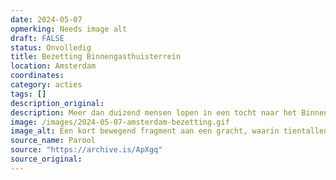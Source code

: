 ```yaml
---
date: 2024-05-07
opmerking: Needs image alt
draft: FALSE
status: Onvolledig
title: Bezetting Binnengasthuisterrein
location: Amsterdam
coordinates: 
category: acties
tags: []
description_original: 
description: Meer dan duizend mensen lopen in een tocht naar het Binnengasthuisterrein van de Universiteit van Amsterdam. Een kleine groep mensen heeft ondertussen het gebouw bezet. In de loop van de middag en avond sluiten veel mensen zich spontaan aan bij de bezetting. Barricades worden opgeworpen rondom het gebouw.
image: /images/2024-05-07-amsterdam-bezetting.gif
image_alt: Een kort bewegend fragment aan een gracht, waarin tientallen zo niet honderden mensen in een keten hout en andere objecten bijeenbrengen om een barricade te versterken. Tientallen andere mensen kijken toe vanaf de andere kant van de barricade. Het is een zonnige dag.
source_name: Parool
source: "https://archive.is/ApXgq"
source_original: 
---
```

